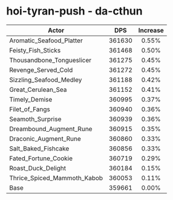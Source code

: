# hoi-tyran-push - da-cthun
| Actor | DPS | Increase |
|---|:---:|:---:|
|Aromatic_Seafood_Platter|361630|0.55%|
|Feisty_Fish_Sticks|361468|0.50%|
|Thousandbone_Tongueslicer|361275|0.45%|
|Revenge_Served_Cold|361272|0.45%|
|Sizzling_Seafood_Medley|361188|0.42%|
|Great_Cerulean_Sea|361152|0.41%|
|Timely_Demise|360995|0.37%|
|Filet_of_Fangs|360940|0.36%|
|Seamoth_Surprise|360939|0.36%|
|Dreambound_Augment_Rune|360915|0.35%|
|Draconic_Augment_Rune|360860|0.33%|
|Salt_Baked_Fishcake|360856|0.33%|
|Fated_Fortune_Cookie|360719|0.29%|
|Roast_Duck_Delight|360184|0.15%|
|Thrice_Spiced_Mammoth_Kabob|360053|0.11%|
|Base|359661|0.00%|
